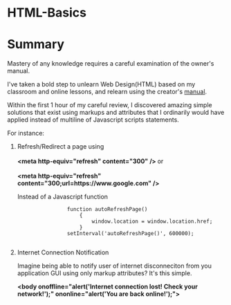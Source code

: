 # HTML-Basics
<h1>Summary</h1>
<p>Mastery of any knowledge requires a careful examination of the owner's manual. </p> 
<p>I've taken a bold step to unlearn Web Design(HTML) based on my classroom and online lessons, and relearn using the creator's <a href="https://developer.mozilla.org/en-US/docs/Web/HTML/Element/body#attr-onbeforeprint">manual</a>. </p>
<p>Within the first 1 hour of my careful review, I discovered amazing simple solutions that exist using markups and attributes that I ordinarily would have applied instead of multiline of Javascript scripts statements.</p>
<p>For instance:</p>
 <ol>
    <li>
        <p>Refresh/Redirect a page using <br/> <br/>
            <strong>
                &lt;meta http-equiv="refresh" content="300" /&gt;
            </strong> or <br/> <br/>
            <strong>
                &lt;meta http-equiv="refresh" content="300;url=https://www.google.com" /&gt;
            </strong> 
        </p>
        <p>       
            Instead of a Javascript function <br/>         
            <code>
                function autoRefreshPage()
                    {
                        window.location = window.location.href;
                    }
                setInterval('autoRefreshPage()', 600000); 
            </code> 
        </p>
    </li>
    <li>
        <p>Internet Connection Notification</p>
        <p>Imagine being able to notify user of internet disconneciton from you application GUI using only markup attributes? It's this simple.</p>
        <strong>
            &lt;body onoffline="alert('Internet connection lost! Check your network!');" ononline="alert('You are back online!');"&gt;               
        </strong> 
    </li>
</ol>